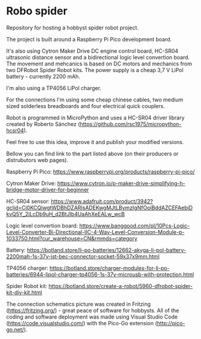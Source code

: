 # Robo spider
Repository for hosting a hobbyst spider robot project.

The project is built around a Raspberry Pi Pico development board.
 
It's also using Cytron Maker Drive DC engine control board, HC-SR04 ultrasonic distance sensor and a bidirectional logic level convertion board.
The movement and mehcanics is based on DC motors and mechanics from two DFRobot Spider Robot kits.
The power supply is a cheap 3,7 V LiPol battery - currently 2200 mAh.

I'm also using a TP4056 LiPol charger.

For the connections I'm using some cheap chinese cables, two medium sized solderless breadboards and four electrical quick couplers.

Robot is programmed in MicroPython and uses a HC-SR04 driver library created by Roberto Sánchez (https://github.com/rsc1975/micropython-hcsr04).

Feel free to use this idea, improve it and publish your modified versions.

Bellow you can find link to the part listed above (on their producers or distrubutors web pages).

Raspberry Pi Pico: https://www.raspberrypi.org/products/raspberry-pi-pico/

Cytron Maker Drive: https://www.cytron.io/p-maker-drive-simplifying-h-bridge-motor-driver-for-beginner

HC-SR04 sensor: https://www.adafruit.com/product/3942?gclid=Cj0KCQjwgtWDBhDZARIsADEKwgMJtLBymzIgNfOoiBddAZCEFAebiDkvQ5Y_2iLcDb9uH_d2BtJIb4UaAhXeEALw_wcB

Logic level convertion board: https://www.banggood.com/pl/10Pcs-Logic-Level-Converter-Bi-Directional-IIC-4-Way-Level-Conversion-Module-p-1033750.html?cur_warehouse=CN&rmmds=category

Battery: https://botland.store/li-po-batteries/12662-akyga-li-pol-battery-2200mah-1s-37v-jst-bec-connector-socket-59x37x9mm.html

TP4056 charger: https://botland.store/charger-modules-for-li-po-batteries/6944-lipol-charger-tp4056-1s-37v-microusb-with-protection.html

Spider Robot kit: https://botland.store/create-a-robot/5960-dfrobot-spider-kit-diy-kit.html

The connection schematics picture was created in Fritzing (https://fritzing.org/) - great peace of software for hobbysts.
All of the coding and software deployment was made using Visual Studio Code (https://code.visualstudio.com/) with the Pico-Go extension (http://pico-go.net/).
